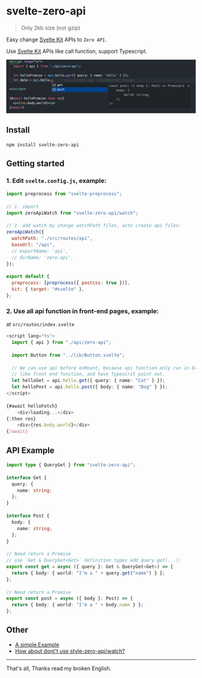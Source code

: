 # svelte-zero-api

> Only 2kb size (not gzip)

Easy change [Svelte Kit](https://kit.svelte.dev/) APIs to `Zero API`.

Use [Svelte Kit](https://kit.svelte.dev/) APIs like call function, support Typescript.

![](./zero-api.png)

## Install

```bash
npm install svelte-zero-api
```

## Getting started

### 1. Edit `svelte.config.js`, example:

```js
import preprocess from "svelte-preprocess";

// 1. import
import zeroApiWatch from "svelte-zero-api/watch";

// 2. add watch by change watchPath files, auto create api files:
zeroApiWatch({
  watchPath: "./src/routes/api",
  baseUrl: "/api",
  // exportName: 'api',
  // dirName: 'zero-api',
});

export default {
  preprocess: [preprocess({ postcss: true })],
  kit: { target: "#svelte" },
};
```

### 2. Use all api function in front-end pages, example:

at `src/routes/index.svelte`

```ts
<script lang="ts">
  import { api } from "./api/zero-api";

  import Button from "../lib/Button.svelte";

  // We can use api before onMount, because api function only run in browser.
  // like front end function, and have Typescrit point out.
  let helloGet = api.hello.get({ query: { name: "Cat" } });
  let helloPost = api.hello.post({ body: { name: "Dog" } });
</script>

{#await helloFetch}
	<div>loading...</div>
{:then res}
	<div>{res.body.world}</div>
{/await}

```

## API Example

```ts
import type { QueryGet } from "svelte-zero-api";

interface Get {
  query: {
    name: string;
  };
}

interface Post {
  body: {
    name: string;
  };
}

// Need return a Promise
// use `Get & QueryGet<Get>` definition types add query.get(...);
export const get = async ({ query }: Get & QueryGet<Get>) => {
  return { body: { world: "I'm a " + query.get("name") } };
};

// Need return a Promise
export const post = async ({ body }: Post) => {
  return { body: { world: "I'm a " + body.name } };
};
```

## Other

- [A simple Example](./example/README.md)
- [How about dont't use style-zero-api/watch?](./README-not-watch.md)

---

That's all, Thanks read my broken English.
